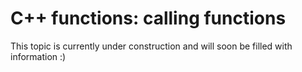 # C++ functions: calling functions

This topic is currently under construction and will soon be filled with information :)
